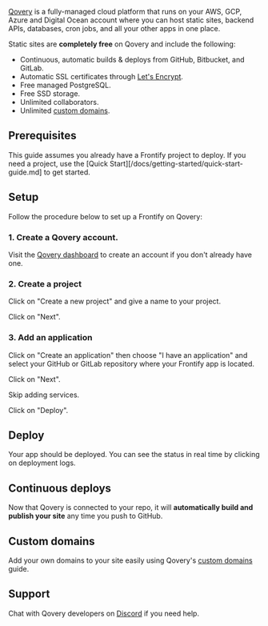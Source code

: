 [Qovery](https://qovery.com) is a fully-managed cloud platform that runs on your AWS, GCP, Azure and Digital Ocean account where you can host static sites, backend APIs, databases, cron jobs, and all your other apps in one place.

Static sites are **completely free** on Qovery and include the following:

- Continuous, automatic builds & deploys from GitHub, Bitbucket, and GitLab.
- Automatic SSL certificates through [Let's Encrypt](https://letsencrypt.org).
- Free managed PostgreSQL.
- Free SSD storage.
- Unlimited collaborators.
- Unlimited [custom domains](https://docs.qovery.com/guides/getting-started/setting-custom-domain/).

## Prerequisites

This guide assumes you already have a Frontify project to deploy. If you need a project, use the [Quick Start][/docs/getting-started/quick-start-guide.md] to get started.

## Setup

Follow the procedure below to set up a Frontify on Qovery:

### 1. Create a Qovery account.

Visit the [Qovery dashboard](https://console.qovery.com) to create an account if you don't already have one.

### 2. Create a project

Click on "Create a new project" and give a name to your project. 

Click on "Next".

### 3. Add an application

Click on "Create an application" then choose "I have an application" and select your GitHub or GitLab repository where your Frontify app is located.

Click on "Next".

Skip adding services.

Click on "Deploy".

## Deploy

Your app should be deployed. You can see the status in real time by clicking on deployment logs.

## Continuous deploys

Now that Qovery is connected to your repo, it will **automatically build and publish your site** any time you push to GitHub.

## Custom domains

Add your own domains to your site easily using Qovery's [custom domains](https://docs.qovery.com/guides/getting-started/setting-custom-domain/) guide.

## Support

Chat with Qovery developers on [Discord](https://discord.qovery.com) if you need help.